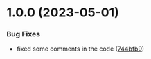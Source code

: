 # 1.0.0 (2023-05-01)


### Bug Fixes

* fixed some comments in the code ([744bfb9](https://github.com/AccentioStudios/quinientas_historias_challenge_sar_lib/commit/744bfb95e9e56212dd5e24e00e1ad6be47916a39))



